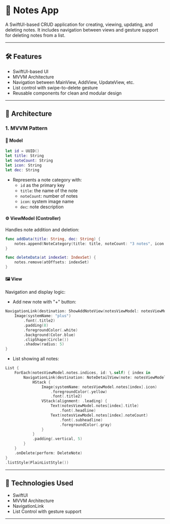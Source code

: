 
# 📒 Notes App

A SwiftUI-based CRUD application for creating, viewing, updating, and deleting notes. It includes navigation between views and gesture support for deleting notes from a list.

---

## 🛠 Features

- SwiftUI-based UI
- MVVM Architecture
- Navigation between MainView, AddView, UpdateView, etc.
- List control with swipe-to-delete gesture
- Reusable components for clean and modular design

---

## 🧱 Architecture

### 1. MVVM Pattern

#### 🧩 Model

```swift
let id = UUID()
let title: String
let noteCount: String
let icon: String
let dec: String
```

- Represents a note category with:
  - `id` as the primary key
  - `title`: the name of the note
  - `noteCount`: number of notes
  - `icon`: system image name
  - `dec`: note description

#### ⚙️ ViewModel (Controller)

Handles note addition and deletion:

```swift
func addData(title: String, dec: String) {
    notes.append(NoteCategory(title: title, noteCount: "3 notes", icon: "folder.fill", dec: dec))
}

func deleteData(at indexSet: IndexSet) {
    notes.remove(atOffsets: indexSet)
}
```

#### 🖼 View

Navigation and display logic:

- Add new note with "+" button:

```swift
NavigationLink(destination: ShowAddNoteView(notesViewModel: notesViewModel)) {
    Image(systemName: "plus")
        .font(.title2)
        .padding(8)
        .foregroundColor(.white)
        .background(Color.blue)
        .clipShape(Circle())
        .shadow(radius: 5)
}
```

- List showing all notes:

```swift
List {
    ForEach(notesViewModel.notes.indices, id: \.self) { index in
        NavigationLink(destination: NoteDetailView(note: notesViewModel.notes[index])) {
            HStack {
                Image(systemName: notesViewModel.notes[index].icon)
                    .foregroundColor(.yellow)
                    .font(.title2)
                VStack(alignment: .leading) {
                    Text(notesViewModel.notes[index].title)
                        .font(.headline)
                    Text(notesViewModel.notes[index].noteCount)
                        .font(.subheadline)
                        .foregroundColor(.gray)
                }
            }
            .padding(.vertical, 5)
        }
    }
    .onDelete(perform: DeleteNote)
}
.listStyle(PlainListStyle())
```

---

## 📱 Technologies Used

- SwiftUI
- MVVM Architecture
- NavigationLink
- List Control with gesture support

---




